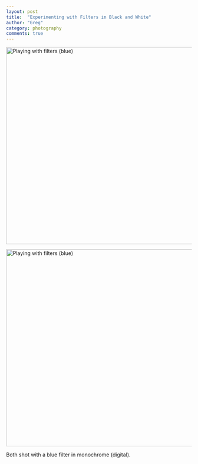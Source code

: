 ```yaml
---
layout: post
title:  "Experimenting with Filters in Black and White"
author: "Greg"
category: photography
comments: true
---
```

<a data-flickr-embed="true"  href="https://www.flickr.com/photos/greghxc/36034571863/in/dateposted-public/" title="Playing with filters (blue)"><img src="https://farm5.staticflickr.com/4419/36034571863_2e4b8e0194_c.jpg" width="800" height="534" alt="Playing with filters (blue)"></a><script async src="//embedr.flickr.com/assets/client-code.js" charset="utf-8"></script>

<a data-flickr-embed="true"  href="https://www.flickr.com/photos/greghxc/36673025972/in/dateposted-public/" title="Playing with filters (blue)"><img src="https://farm5.staticflickr.com/4374/36673025972_8c55e8055e_c.jpg" width="800" height="534" alt="Playing with filters (blue)"></a><script async src="//embedr.flickr.com/assets/client-code.js" charset="utf-8"></script>

Both shot with a blue filter in monochrome (digital).
